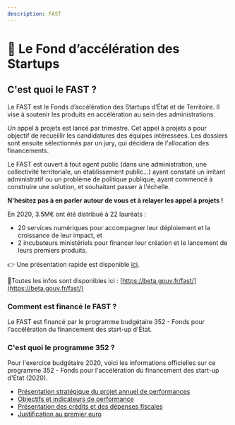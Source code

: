 ```yaml
---
description: FAST
---
```


# 💸 Le Fond d’accélération des Startups

## C'est quoi le FAST ?

Le FAST est le Fonds d’accélération des Startups d’État et de Territoire. Il vise à soutenir les produits en accélération au sein des administrations.   

Un appel à projets est lancé par trimestre. Cet appel à projets a pour objectif de recueillir les candidatures des équipes intéressées. Les dossiers sont ensuite sélectionnés par un jury, qui décidera de l'allocation des financements. 

Le FAST est ouvert à tout agent public \(dans une administration, une collectivité territoriale, un établissement public...\) ayant constaté un irritant administratif ou un problème de politique publique, ayant commencé à construire une solution, et souhaitant passer à l'échelle.  

**N'hésitez pas à en parler autour de vous et à relayer les appel à projets !** 

En 2020, 3.5M€ ont été distribué à 22 lauréats : 

* 20 services numériques pour accompagner leur déploiement et la croissance de leur impact, et
* 2 incubateurs ministériels pour financer leur création et le lancement de leurs premiers produits. 

👉 Une présentation rapide est disponible [ici](https://docs.google.com/presentation/d/1oErK_vF044C2bKNby1gucuFf4Rdfyp04bdmnmYX37O0/edit#slide=id.gb974131f9f_0_116). 

📃Toutes les infos sont disponibles ici : [https://beta.gouv.fr/fast/](https://beta.gouv.fr/fast/)

### Comment est financé le FAST ?

Le FAST est financé par le programme budgétaire 352 - Fonds pour l'accélération du financement des start-up d'État. 

### C'est quoi le programme 352 ?

Pour l'exercice budgétaire 2020, voici les informations officielles sur ce programme 352 - Fonds pour l'accélération du financement des start-up d'État \(2020\).

* [Présentation stratégique du projet annuel de performances](https://www.performance-publique.budget.gouv.fr/sites/performance_publique/files/farandole/ressources/2020/pap/html/DBGPGMPRESSTRATPGM352.htm)
* [Objectifs et indicateurs de performance](https://www.performance-publique.budget.gouv.fr/sites/performance_publique/files/farandole/ressources/2020/pap/html/DBGPGMOBJINDPGM352.htm)
* [Présentation des crédits et des dépenses fiscales](https://www.performance-publique.budget.gouv.fr/sites/performance_publique/files/farandole/ressources/2020/pap/html/DBGPGMPRESCREDPGM352.htm)
* [Justification au premier euro](https://www.performance-publique.budget.gouv.fr/sites/performance_publique/files/farandole/ressources/2020/pap/html/DBGPGMJPEPGM352.htm)





